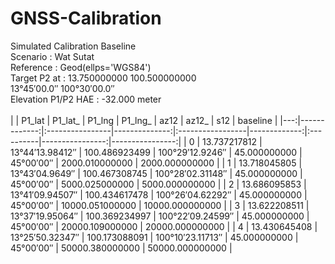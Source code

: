# GNSS-Calibration

Simulated Calibration Baseline</br>
Scenario : Wat Sutat</br>
Reference : Geod(ellps='WGS84')</br>
Target P2 at : 13.750000000 100.500000000</br>
               13°45′00.0″  100°30′00.0″ </br>
Elevation P1/P2 HAE : -32.000 meter</br>
</br>
|    |       P1_lat | P1_lat_         |        P1_lng | P1_lng_          |         az12 | az12_     |             s12 |        baseline |
|---:|-------------:|:----------------|--------------:|:-----------------|-------------:|:----------|----------------:|----------------:|
|  0 | 13.737217812 | 13°44′13.98412″ | 100.486923499 | 100°29′12.9246″  | 45.000000000 | 45°00′00″ |  2000.010000000 |  2000.000000000 |
|  1 | 13.718045805 | 13°43′04.9649″  | 100.467308745 | 100°28′02.31148″ | 45.000000000 | 45°00′00″ |  5000.025000000 |  5000.000000000 |
|  2 | 13.686095853 | 13°41′09.94507″ | 100.434617478 | 100°26′04.62292″ | 45.000000000 | 45°00′00″ | 10000.051000000 | 10000.000000000 |
|  3 | 13.622208511 | 13°37′19.95064″ | 100.369234997 | 100°22′09.24599″ | 45.000000000 | 45°00′00″ | 20000.109000000 | 20000.000000000 |
|  4 | 13.430645408 | 13°25′50.32347″ | 100.173088091 | 100°10′23.11713″ | 45.000000000 | 45°00′00″ | 50000.380000000 | 50000.000000000 |




